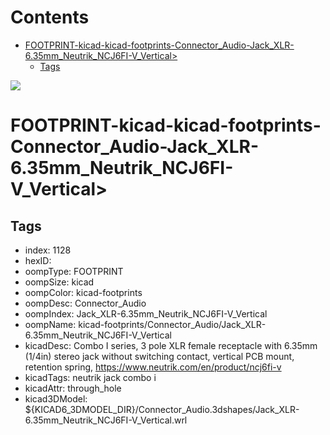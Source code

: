 



Contents
========

* [FOOTPRINT-kicad-kicad-footprints-Connector_Audio-Jack_XLR-6.35mm_Neutrik_NCJ6FI-V_Vertical>](#footprint-kicad-kicad-footprints-connector_audio-jack_xlr-635mm_neutrik_ncj6fi-v_vertical)
	* [Tags](#tags)
  
![][im]
# FOOTPRINT-kicad-kicad-footprints-Connector_Audio-Jack_XLR-6.35mm_Neutrik_NCJ6FI-V_Vertical>

## Tags

- index: 1128
- hexID: 
- oompType: FOOTPRINT
- oompSize: kicad
- oompColor: kicad-footprints
- oompDesc: Connector_Audio
- oompIndex: Jack_XLR-6.35mm_Neutrik_NCJ6FI-V_Vertical
- oompName: kicad-footprints/Connector_Audio/Jack_XLR-6.35mm_Neutrik_NCJ6FI-V_Vertical
- kicadDesc: Combo I series, 3 pole XLR female receptacle with 6.35mm (1/4in) stereo jack without switching contact, vertical PCB mount, retention spring, https://www.neutrik.com/en/product/ncj6fi-v
- kicadTags: neutrik jack combo i
- kicadAttr: through_hole
- kicad3DModel: ${KICAD6_3DMODEL_DIR}/Connector_Audio.3dshapes/Jack_XLR-6.35mm_Neutrik_NCJ6FI-V_Vertical.wrl



[im]: image.png
